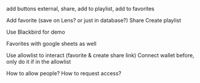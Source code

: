 add buttons external, share, add to playlist, add to favorites

Add favorite (save on Lens? or just in database?)
Share
Create playlist

Use Blackbird for demo

Favorites with google sheets as well

Use allowlist to interact (favorite & create share link)
Connect wallet before, only do it if in the allowlist

How to allow people? How to request access?

